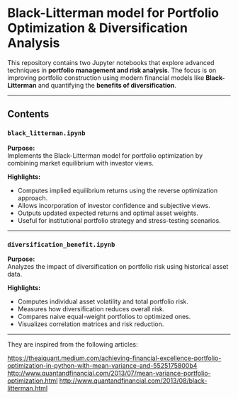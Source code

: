 # Black-Litterman model for Portfolio Optimization & Diversification Analysis

This repository contains two Jupyter notebooks that explore advanced techniques in **portfolio management and risk analysis**. The focus is on improving portfolio construction using modern financial models like **Black-Litterman** and quantifying the **benefits of diversification**.

---

## Contents

### `black_litterman.ipynb`

**Purpose:**  
Implements the Black-Litterman model for portfolio optimization by combining market equilibrium with investor views.

**Highlights:**

- Computes implied equilibrium returns using the reverse optimization approach.
- Allows incorporation of investor confidence and subjective views.
- Outputs updated expected returns and optimal asset weights.
- Useful for institutional portfolio strategy and stress-testing scenarios.

---

### `diversification_benefit.ipynb`

**Purpose:**  
Analyzes the impact of diversification on portfolio risk using historical asset data.

**Highlights:**

- Computes individual asset volatility and total portfolio risk.
- Measures how diversification reduces overall risk.
- Compares naive equal-weight portfolios to optimized ones.
- Visualizes correlation matrices and risk reduction.

---

They are inspired from the following articles:

https://theaiquant.medium.com/achieving-financial-excellence-portfolio-optimization-in-python-with-mean-variance-and-5525175800b4
http://www.quantandfinancial.com/2013/07/mean-variance-portfolio-optimization.html
http://www.quantandfinancial.com/2013/08/black-litterman.html
